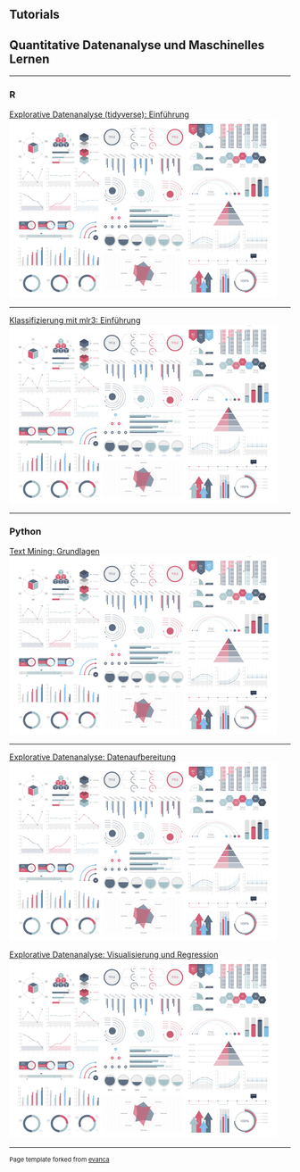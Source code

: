 ## Tutorials
## Quantitative Datenanalyse und Maschinelles Lernen

---

### R

[Explorative Datenanalyse (tidyverse): Einführung](/r_eda_tidyverse.html)
<img src="images/dummy_thumbnail.jpg?raw=true"/>

---
[Klassifizierung mit mlr3: Einführung](/pdf/sample_presentation.pdf)
<img src="images/dummy_thumbnail.jpg?raw=true"/>


---

### Python

[Text Mining: Grundlagen](/sample_page)
<img src="images/dummy_thumbnail.jpg?raw=true"/>

---
[Explorative Datenanalyse: Datenaufbereitung](/pdf/sample_presentation.pdf)
<img src="images/dummy_thumbnail.jpg?raw=true"/>

[Explorative Datenanalyse: Visualisierung und Regression](/pdf/sample_presentation.pdf)
<img src="images/dummy_thumbnail.jpg?raw=true"/>





---
<p style="font-size:11px">Page template forked from <a href="https://github.com/evanca/quick-portfolio">evanca</a></p>
<!-- Remove above link if you don't want to attibute -->
